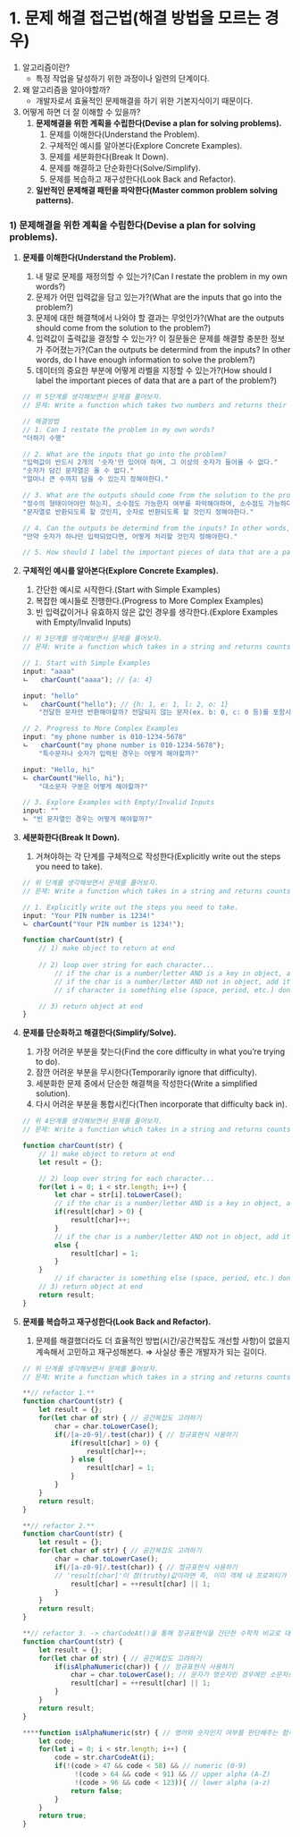 # 1. 문제 해결 접근법(해결 방법을 모르는 경우)

1. 알고리즘이란?
    - 특정 작업을 달성하기 위한 과정이나 일련의 단계이다.
2. 왜 알고리즘을 알아야할까?
    - 개발자로서 효율적인 문제해결을 하기 위한 기본지식이기 때문이다.
3. 어떻게 하면 더 잘 이해할 수 있을까?
    1. **문제해결을 위한 계획을 수립한다(Devise a plan for solving problems).**
        1. 문제를 이해한다(Understand the Problem).
        2. 구체적인 예시를 알아본다(Explore Concrete Examples).
        3. 문제를 세분화한다(Break It Down).
        4. 문제를 해결하고 단순화한다(Solve/Simplify).
        5. 문제를 복습하고 재구성한다(Look Back and Refactor).
    2. **일반적인 문제해결 패턴을 파악한다(Master common problem solving patterns).**
    

### 1) 문제해결을 위한 계획을 수립한다(**Devise a plan for solving problems).**

1. **문제를 이해한다(Understand the Problem).**
    1. 내 말로 문제를 재정의할 수 있는가?(Can I restate the problem in my own words?)
    2. 문제가 어떤 입력값을 담고 있는가?(What are the inputs that go into the problem?)
    3. 문제에 대한 해결책에서 나와야 할 결과는 무엇인가?(What are the outputs should come from the solution to the problem?)
    4. 입력값이 출력값을 결정할 수 있는가? 이 질문들은 문제를 해결할 충분한 정보가 주어졌는가?(Can the outputs be determind from the inputs? In other words, do I have enough information to solve the problem?)
    5. 데이터의 중요한 부분에 어떻게 라벨을 지정할 수 있는가?(How should I label the important pieces of data that are a part of the problem?)
    
    ```jsx
    // 위 5단계를 생각해보면서 문제를 풀어보자.
    // 문제: Write a function which takes two numbers and returns their sum.
    
    // 해결방법
    // 1. Can I restate the problem in my own words?
    "더하기 수행"
    
    // 2. What are the inputs that go into the problem?
    "입력값이 반드시 2개의 '숫자'만 있어야 하며, 그 이상의 숫자가 들어올 수 없다."
    "숫자가 담긴 문자열은 올 수 없다."
    "얼마나 큰 수까지 담을 수 있는지 정해야한다."
    
    // 3. What are the outputs should come from the solution to the problem?
    "정수의 형태이어야만 하는지, 소수점도 가능한지 여부를 파악해야하며, 소수점도 가능하다면 몇번째 자리까지 가능한지 파악해야한다."
    "문자열로 반환되도록 할 것인지, 숫자로 반환되도록 할 것인지 정해야한다."
    
    // 4. Can the outputs be determind from the inputs? In other words, do I have enough information to solve the problem?
    "만약 숫자가 하나만 입력되었다면, 어떻게 처리할 것인지 정해야한다."
    
    // 5. How should I label the important pieces of data that are a part of the problem?
    ```
    
2. **구체적인 예시를 알아본다(Explore Concrete Examples).**
    1. 간단한 예시로 시작한다.(Start with Simple Examples)
    2. 복잡한 예시들로 진행한다.(Progress to More Complex Examples)
    3. 빈 입력값이거나 유효하지 않은 값인 경우를 생각한다.(Explore Examples with Empty/Invalid Inputs)
    
    ```jsx
    // 위 3단계를 생각해보면서 문제를 풀어보자.
    // 문제: Write a function which takes in a string and returns counts of each character in the string.
    
    // 1. Start with Simple Examples
    input: "aaaa"
    ㄴ	charCount("aaaa"); // {a: 4}
    
    input: "hello"
    ㄴ	charCount("hello"); // {h: 1, e: 1, l: 2, o: 1}
    	"전달한 문자만 반환해야할까? 전달되지 않는 문자(ex. b: 0, c: 0 등)를 포함시키면 어떻게 될까?"
    
    // 2. Progress to More Complex Examples
    input: "my phone number is 010-1234-5678"
    ㄴ	charCount("my phone number is 010-1234-5678");
    	"특수문자나 숫자가 입력된 경우는 어떻게 해야할까?"
    
    input: "Hello, hi"
    ㄴ charCount("Hello, hi");
    	"대소문자 구분은 어떻게 해야할까?"
    
    // 3. Explore Examples with Empty/Invalid Inputs
    input: ""
    ㄴ "빈 문자열인 경우는 어떻게 해야할까?"
    
    ```
    

1. **세분화한다(Break It Down).**
    1. 거쳐야하는 각 단계를 구체적으로 작성한다(Explicitly write out the steps you need to take).
    
    ```jsx
    // 위 단계를 생각해보면서 문제를 풀어보자.
    // 문제: Write a function which takes in a string and returns counts of each character in the string.
    
    // 1. Explicitly write out the steps you need to take.
    input: "Your PIN number is 1234!"
    ㄴ charCount("Your PIN number is 1234!");
    
    function charCount(str) {
    	// 1) make object to return at end
    	
    	// 2) loop over string for each character...
    		// if the char is a number/letter AND is a key in object, add one to count
    		// if the char is a number/letter AND not in object, add it to object and set value to 1
    		// if character is something else (space, period, etc.) don't do anything.
    
    	// 3) return object at end
    }
    ```
    

1. **문제를 단순화하고 해결한다(Simplify/Solve).**
    1. 가장 어려운 부분을 찾는다(Find the core difficulty in what you’re trying to do).
    2. 잠깐 어려운 부분을 무시한다(Temporarily ignore that difficulty).
    3. 세분화한 문제 중에서 단순한 해결책을 작성한다(Write a simplified solution).
    4. 다시 어려운 부분을 통합시킨다(Then incorporate that difficulty back in).
    
    ```jsx
    // 위 4단계를 생각해보면서 문제를 풀어보자.
    // 문제: Write a function which takes in a string and returns counts of each character in the string.
    
    function charCount(str) {
    	// 1) make object to return at end
    	let result = {};
    
    	// 2) loop over string for each character...
    	for(let i = 0; i < str.length; i++) {
    		let char = str[i].toLowerCase();
    		// if the char is a number/letter AND is a key in object, add one to count
    		if(result[char] > 0) {
    			result[char]++;
    		} 
    		// if the char is a number/letter AND not in object, add it to object and set value to 1
    		else {
    			result[char] = 1;
    		}
    	}
    		// if character is something else (space, period, etc.) don't do anything.
    	// 3) return object at end
    	return result;
    }
    ```
    

1. **문제를 복습하고 재구성한다(Look Back and Refactor).**
    1. 문제를 해결했더라도 더 효율적인 방법(시간/공간복잡도 개선할 사항)이 없을지 계속해서 고민하고 재구성해본다. ⇒ 사실상 좋은 개발자가 되는 길이다.
    
    ```jsx
    // 위 단계를 생각해보면서 문제를 풀어보자.
    // 문제: Write a function which takes in a string and returns counts of each character in the string.
    
    **// refactor 1.**
    function charCount(str) {
    	let result = {};
    	for(let char of str) { // 공간복잡도 고려하기
    		char = char.toLowerCase();
    		if(/[a-z0-9]/.test(char)) { // 정규표현식 사용하기
    			if(result[char] > 0) {
    				result[char]++;
    			} else {
    				result[char] = 1;
    			}
    		}
    	}
    	return result;
    }
    
    **// refactor 2.**
    function charCount(str) {
    	let result = {};
    	for(let char of str) { // 공간복잡도 고려하기
    		char = char.toLowerCase();
    		if(/[a-z0-9]/.test(char)) { // 정규표현식 사용하기
    		// 'result[char]'이 참(truthy)값이라면 즉, 이미 객체 내 프로퍼티가 존재한다면, +1하고 거짓(falsy)이면, 1을 할당한다.
    			result[char] = ++result[char] || 1; 
    		}
    	}
    	return result;
    }
    
    **// refactor 3. -> charCodeAt()을 통해 정규표현식을 간단한 수학적 비교로 대체하기(정규표현식보다 빠르다)**
    function charCount(str) {
    	let result = {};
    	for(let char of str) { // 공간복잡도 고려하기
    		if(isAlphaNumeric(char)) { // 정규표현식 사용하기
    			char = char.toLowerCase(); // 문자가 영숫자인 경우에만 소문자로 바꾸기
    			result[char] = ++result[char] || 1; 
    		}
    	}
    	return result;
    }
    
    ****function isAlphaNumeric(str) { // 영어와 숫자인지 여부를 판단해주는 함수 만들고 사용하기
    	let code;
    	for(let i = 0; i < str.length; i++) {
    		code = str.charCodeAt(i);
    		if(!(code > 47 && code < 58) && // numeric (0-9)
    			 !(code > 64 && code < 91) && // upper alpha (A-Z)
    			 !(code > 96 && code < 123)){ // lower alpha (a-z)
    			return false;
    		}
    	}
    	return true;
    }
    ```
